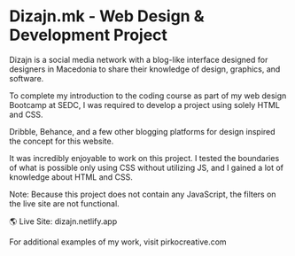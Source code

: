 # Dizajn.mk - Web Design & Development Project
Dizajn is a social media network with a blog-like interface designed for designers in Macedonia to share their knowledge of design, graphics, and software.

To complete my introduction to the coding course as part of my web design Bootcamp at SEDC, I was required to develop a project using solely HTML and CSS.

Dribble, Behance, and a few other blogging platforms for design inspired the concept for this website.

It was incredibly enjoyable to work on this project. I tested the boundaries of what is possible only using CSS without utilizing JS, and I gained a lot of knowledge about HTML and CSS.

Note: Because this project does not contain any JavaScript, the filters on the live site are not functional.

🌎 Live Site: dizajn.netlify.app

For additional examples of my work, visit pirkocreative.com


